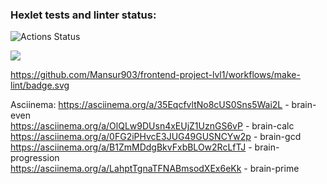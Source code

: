 ### Hexlet tests and linter status:
![Actions Status](/workflows/hexlet-check/badge.svg)

<a href="https://codeclimate.com/github/codeclimate/codeclimate/maintainability"><img src="https://api.codeclimate.com/v1/badges/a99a88d28ad37a79dbf6/maintainability" /></a>

https://github.com/Mansur903/frontend-project-lvl1/workflows/make-lint/badge.svg

Asciinema: https://asciinema.org/a/35EqcfvltNo8cUS0Sns5Wai2L - brain-even  
           https://asciinema.org/a/OlQLw9DUsn4xEUjZ1UznGS6vP - brain-calc  
           https://asciinema.org/a/0FG2iPHvcE3JUG49GUSNCYw2p - brain-gcd  
           https://asciinema.org/a/B1ZmMDdgBkvFxbBLOw2RcLfTJ - brain-progression  
           https://asciinema.org/a/LahptTgnaTFNABmsodXEx6eKk - brain-prime  
